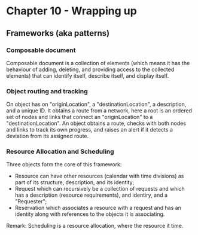 # Chapter 10 - Wrapping up

## Frameworks (aka patterns)
### Composable document
Composable document is a collection of elements
(which means it has the behaviour of adding, deleting,
 and providing access to the collected elements)
that can identify itself, describe itself, and display itself.


### Object routing and tracking
On object has on "originLocation", a "destinationLocation",
a description, and a unique ID.
It obtains a route from a network,
here a root is an ordered set of nodes and links
that connect an "originLocation" to a "destinationLocation".
An object obtains a route,
checks with both nodes and links to track its own progress,
and raises an alert if it detects a deviation from its assigned route.


### Resource Allocation and Scheduling
Three objects form the core of this framework:
- Resource
  can have other resources (calendar with time divisions)
  as part of its structure, description, and its identity;
- Request
  which can recursively be a collection of requests
  and which has a description (resource requirements),
  and identiry, and a "Requester";
- Reservation
  which associates a resource with a request
  and has an identity along with references to the objects
  it is associating.

Remark:
Scheduling is a resource allocation,
where the resource it time.
